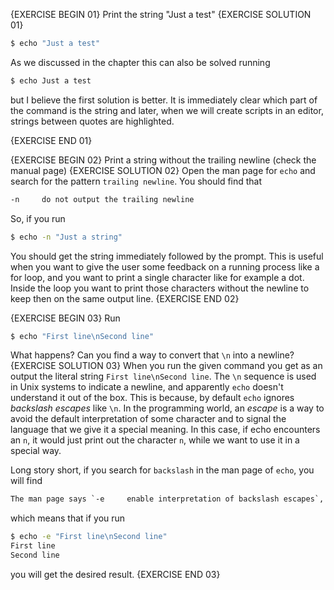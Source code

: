 {EXERCISE BEGIN 01}
Print the string "Just a test"
{EXERCISE SOLUTION 01}
``` sh
$ echo "Just a test"
```

As we discussed in the chapter this can also be solved running

``` sh
$ echo Just a test
```

but I believe the first solution is better. It is immediately clear which part of the command is the string and later, when we will create scripts in an editor, strings between quotes are highlighted.

{EXERCISE END 01}

{EXERCISE BEGIN 02}
Print a string without the trailing newline (check the manual page)
{EXERCISE SOLUTION 02}
Open the man page for `echo` and search for the pattern `trailing newline`. You should find that

``` txt
-n     do not output the trailing newline
```

So, if you run

``` sh
$ echo -n "Just a string"
```

You should get the string immediately followed by the prompt. This is useful when you want to give the user some feedback on a running process like a for loop, and you want to print a single character like for example a dot. Inside the loop you want to print those characters without the newline to keep then on the same output line.
{EXERCISE END 02}

{EXERCISE BEGIN 03}
Run

``` sh
$ echo "First line\nSecond line"
```

What happens? Can you find a way to convert that `\n` into a newline?
{EXERCISE SOLUTION 03}
When you run the given command you get as an output the literal string `First line\nSecond line`. The `\n` sequence is used in Unix systems to indicate a newline, and apparently `echo` doesn't understand it out of the box. This is because, by default `echo` ignores _backslash escapes_ like `\n`. In the programming world, an _escape_ is a way to avoid the default interpretation of some character and to signal the language that we give it a special meaning. In this case, if echo encounters an `n`, it would just print out the character `n`, while we want to use it in a special way.

Long story short, if you search for `backslash` in the man page of `echo`, you will find

``` txt
The man page says `-e     enable interpretation of backslash escapes`, so
```

which means that if you run

``` sh
$ echo -e "First line\nSecond line"
First line
Second line
```

you will get the desired result.
{EXERCISE END 03}

